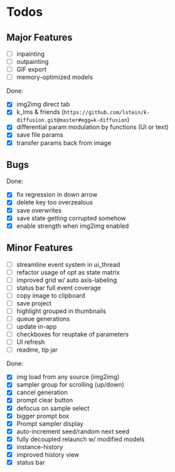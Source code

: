 # Todos

## Major Features

- [ ] inpainting
- [ ] outpainting
- [ ] GIF export
- [ ] memory-optimized models

Done:

- [x] img2img direct tab
- [x] k_lms & friends (`https://github.com/lstein/k-diffusion.git@master#egg=k-diffusion`)
- [x] differential param modulation by functions (UI or text)
- [x] save file params
- [x] transfer params back from image

## Bugs



Done:

- [x] fix regression in down arrow
- [x] delete key too overzealous
- [x] save overwrites
- [x] save state getting corrupted somehow
- [x] enable strength when img2img enabled
## Minor Features

- [ ] streamline event system in ui_thread
- [ ] refactor usage of opt as state matrix
- [ ] improved grid w/ auto axis-labeling
- [ ] status bar full event coverage
- [ ] copy image to clipboard
- [ ] save project
- [ ] highlight grouped in thumbnails
- [ ] queue generations
- [ ] update in-app
- [ ] checkboxes for reuptake of parameters
- [ ] UI refresh
- [ ] readme, tip jar

Done:

- [x] img load from any source (img2img)
- [x] sampler group for scrolling (up/down)
- [x] cancel generation
- [x] prompt clear button
- [x] defocus on sample select
- [x] bigger prompt box
- [x] Prompt sampler display
- [x] auto-increment seed/random next seed
- [x] fully decoupled relaunch w/ modified models
- [x] instance-history
- [x] improved history view
- [x] status bar
